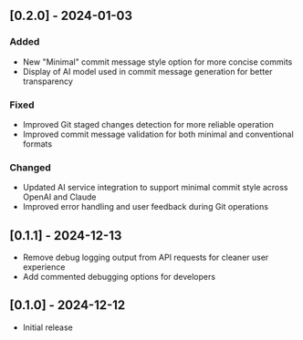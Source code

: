 ## [0.2.0] - 2024-01-03

### Added
- New "Minimal" commit message style option for more concise commits
- Display of AI model used in commit message generation for better transparency

### Fixed
- Improved Git staged changes detection for more reliable operation
- Improved commit message validation for both minimal and conventional formats

### Changed
- Updated AI service integration to support minimal commit style across OpenAI and Claude
- Improved error handling and user feedback during Git operations

## [0.1.1] - 2024-12-13

- Remove debug logging output from API requests for cleaner user experience
- Add commented debugging options for developers

## [0.1.0] - 2024-12-12

- Initial release
